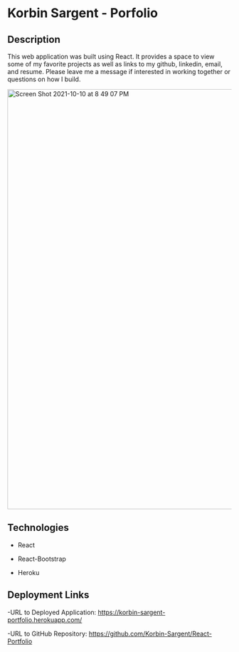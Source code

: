 # Korbin Sargent - Porfolio

## Description

This web application was built using React. It provides a space to view some of my favorite projects as well as links to my github, linkedin, email, and resume. Please leave me a message if interested in working together or questions on how I build.

<img width="943" alt="Screen Shot 2021-10-10 at 8 49 07 PM" src="https://user-images.githubusercontent.com/87394831/136727302-9afbb3b3-aa43-4298-9b73-7b7c254e0044.png">

## Technologies

- React

- React-Bootstrap

- Heroku

## Deployment Links

-URL to Deployed Application: https://korbin-sargent-portfolio.herokuapp.com/

-URL to GitHub Repository: https://github.com/Korbin-Sargent/React-Portfolio
